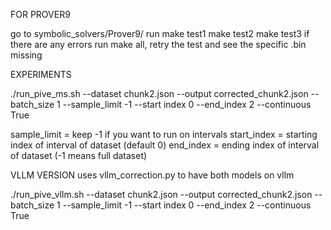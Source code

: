 FOR PROVER9

go to symbolic_solvers/Prover9/
run make test1
    make test2
    make test3
if there are any errors run make all, retry the test and see the specific .bin missing


EXPERIMENTS

./run_pive_ms.sh --dataset chunk2.json --output corrected_chunk2.json --batch_size 1 --sample_limit -1 --start index 0 --end_index 2 --continuous True

sample_limit = keep -1 if you want to run on intervals
start_index = starting index of interval of dataset (default 0)
end_index = ending index of interval of dataset (-1 means full dataset)


VLLM VERSION uses vllm_correction.py to have both models on vllm

./run_pive_vllm.sh --dataset chunk2.json --output corrected_chunk2.json --batch_size 1 --sample_limit -1 --start index 0 --end_index 2 --continuous True
